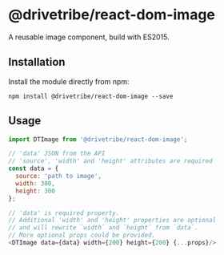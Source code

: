 # @drivetribe/react-dom-image

A reusable image component, build with ES2015.

## Installation

Install the module directly from npm:

```
npm install @drivetribe/react-dom-image --save
```

## Usage

```js
import DTImage from '@drivetribe/react-dom-image';

// 'data' JSON from the API
// 'source', 'width' and 'height' attributes are required
const data = {
  source: 'path to image',
  width: 300,
  height: 300
};

// 'data' is required property.
// Additional 'width' and 'height' properties are optional
// and will rewrite `width` and `height` from `data`.
// More optional props could be provided.
<DTImage data={data} width={200} height={200} {...props}/>
```
